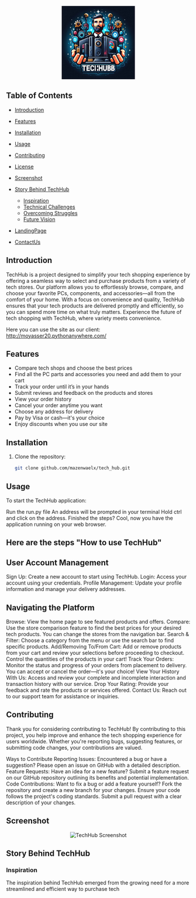 <div align="center">
  <img src="/readmeimages/Logo1.png" alt="TechHub Logo" width="200">
</div>

## Table of Contents
- [Introduction](#introduction)
- [Features](#features)
- [Installation](#installation)
- [Usage](#usage)
- [Contributing](#contributing)
- [License](#license)
- [Screenshot](#screenshot)
- [Story Behind TechHub](#Story-Behind-TechHub)
  - [Inspiration](#Inspiration)
  - [Technical Challenges](#Technical-Challenges)
  - [Overcoming Struggles](#Overcoming-Struggles)
  - [Future Vision](#Future-Vision)

- [LandingPage](#landing-page)
- [ContactUs](#contact-us)

## Introduction
TechHub is a project designed to simplify your tech shopping experience by offering a seamless way to select and purchase products from a variety of tech stores. Our platform allows you to effortlessly browse, compare, and choose your favorite PCs, components, and accessories—all from the comfort of your home. With a focus on convenience and quality, TechHub ensures that your tech products are delivered promptly and efficiently, so you can spend more time on what truly matters. Experience the future of tech shopping with TechHub, where variety meets convenience.

Here you can use the site as our client:
http://moyasser20.pythonanywhere.com/

## Features
- Compare tech shops and choose the best prices
- Find all the PC parts and accessories you need and add them to your cart
- Track your order until it’s in your hands
- Submit reviews and feedback on the products and stores
- View your order history
- Cancel your order anytime you want
- Choose any address for delivery
- Pay by Visa or cash—it's your choice
- Enjoy discounts when you use our site

## Installation
1. Clone the repository:
   ```bash
   git clone github.com/mazenwaelx/tech_hub.git

## Usage
To start the TechHub application:

Run the run.py file
An address will be prompted in your terminal
Hold ctrl and click on the address.
Finished the steps?
Cool, now you have the application running on your web browser.

<h2>Here are the steps "How to use TechHub"</h2>

## User Account Management
Sign Up: Create a new account to start using TechHub.
Login: Access your account using your credentials.
Profile Management: Update your profile information and manage your delivery addresses.

## Navigating the Platform
Browse: View the home page to see featured products and offers.
Compare: Use the store comparison feature to find the best prices for your desired tech products. You can change the stores from the navigation bar.
Search & Filter: Choose a category from the menu or use the search bar to find specific products.
Add/Removing To/From Cart: Add or remove products from your cart and review your selections before proceeding to checkout. Control the quantities of the products in your cart!
Track Your Orders: Monitor the status and progress of your orders from placement to delivery. You can accept or cancel the order—it's your choice!
View Your History With Us: Access and review your complete and incomplete interaction and transaction history with our service.
Drop Your Rating: Provide your feedback and rate the products or services offered.
Contact Us: Reach out to our support team for assistance or inquiries.

## Contributing
Thank you for considering contributing to TechHub! By contributing to this project, you help improve and enhance the tech shopping experience for users worldwide. Whether you're reporting bugs, suggesting features, or submitting code changes, your contributions are valued.

Ways to Contribute
Reporting Issues: Encountered a bug or have a suggestion? Please open an issue on GitHub with a detailed description.
Feature Requests: Have an idea for a new feature? Submit a feature request on our GitHub repository outlining its benefits and potential implementation.
Code Contributions: Want to fix a bug or add a feature yourself?
Fork the repository and create a new branch for your changes.
Ensure your code follows the project's coding standards.
Submit a pull request with a clear description of your changes.

## Screenshot
<div align="center"> <img src="/readmeimages/ss1.jpg" alt="TechHub Screenshot"> <!-- Add more screenshots here --> </div>
<h2>Story Behind TechHub</h2>
<h3>Inspiration</h3>
The inspiration behind TechHub emerged from the growing need for a more streamlined and efficient way to purchase tech
